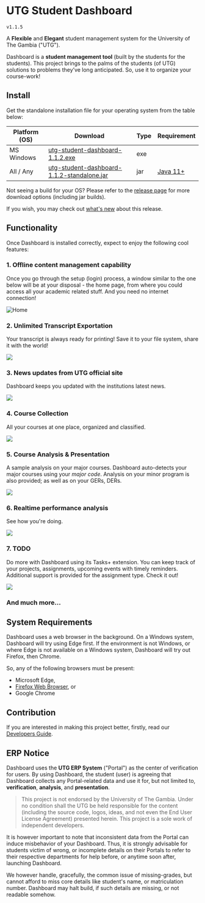 # UTG Student Dashboard

`v1.1.5`

A **Flexible** and **Elegant** student management system for the University of The Gambia ("UTG").

Dashboard is a **student management tool** (built by the students for the students).
This project brings to the palms of the students (of UTG) solutions to problems they’ve long anticipated. So, use it to organize your course-work!

## Install

Get the standalone installation file for your operating system from the table below:

| Platform (OS) | Download                                                                                                                                                            | Type | Requirement |
|---------------|---------------------------------------------------------------------------------------------------------------------------------------------------------------------|------| ----- |
| MS Windows    | [utg-student-dashboard-1.1.2.exe](https://github.com/wdrammeh/utg-student-dashboard/releases/download/v1.1.2/utg-student-dashboard-1.1.2.exe)                       | exe  |  |
| All / Any     | [utg-student-dashboard-1.1.2-standalone.jar](https://github.com/wdrammeh/utg-student-dashboard/releases/download/v1.1.2/utg-student-dashboard-1.1.2-standalone.jar) | jar  | [Java 11+](https://www.oracle.com/java/technologies/downloads/) |

Not seeing a build for your OS? Please refer to the [release page](https://github.com/wdrammeh/utg-student-dashboard/releases) for more download options (including jar builds).

If you wish, you may check out [what's new](ChangeLog.md) about this release.

## Functionality

Once Dashboard is installed correctly, expect to enjoy the following cool features:

### 1. **Offline** content management capability

Once you go through the setup (login) process, a window similar to the one below will be at your disposal - the home page, from where you could access all your academic related stuff. And you need no internet connection!

![Home](docs/screen/home.png)

### 2. **Unlimited** Transcript Exportation

Your transcript is always ready for printing! Save it to your file system, share it with the world!

![](docs/screen/transcript-home.png)

### 3. **News** updates from UTG official site

Dashboard keeps you updated with the institutions latest news.

![](docs/screen/news-home.png)

### 4. Course Collection

All your courses at one place, organized and classified.

![](docs/screen/modules-home.png)

### 5. Course Analysis & Presentation

A sample analysis on your major courses. Dashboard auto-detects your major courses using your _major code_. Analysis on your minor program is also provided; as well as on your GERs, DERs.

![](docs/screen/my-majors-sample.png)

### 6. Realtime performance analysis

See how you're doing.

![](docs/screen/semester-to-semester-performsnce-sketch.png)

### 7. TODO

Do more with Dashboard using its Tasks+ extension. You can keep track of your projects, assignments, upcoming events with timely reminders. Additional support is provided for the assignment type. Check it out!

![](docs/screen/task-menu.png)

### And much more...

## System Requirements

Dashboard uses a web browser in the background. On a Windows system, Dashboard will try using Edge first.
If the environment is not Windows, or where Edge is not available on a Windows system, Dashboard will try out Firefox, then Chrome.

So, any of the following browsers must be present:

- Microsoft Edge,
- [Firefox Web Browser](https://www.mozilla.org/en-US/firefox/new/), or
- Google Chrome

## Contribution

If you are interested in making this project better, firstly, read our [Developers Guide](Contributing.md).

## ERP Notice

Dashboard uses the **UTG ERP System** ("Portal") as the center of verification for users. By using Dashboard, the student (user) is agreeing that Dashboard collects any Portal-related data and use it for, but not limited to, **verification**, **analysis**, and **presentation**.

> This project is not endorsed by the University of The Gambia. Under no condition shall the UTG be held responsible for the content (including the source code, logos, ideas, and not even the End User License Agreement) presented herein. This project is a sole work of independent developers.

It is however important to note that inconsistent data from the Portal can induce misbehavior of your Dashboard. Thus, it is strongly advisable for students victim of wrong, or incomplete details on their Portals to refer to their respective departments for help before, or anytime soon after, launching Dashboard.

We however handle, gracefully, the common issue of missing-grades, but cannot afford to miss core details like student's name, or matriculation number. Dashboard may halt build, if such details are missing, or not readable somehow.
